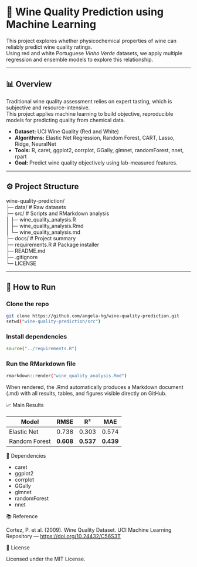 # 🍷 Wine Quality Prediction using Machine Learning

This project explores whether physicochemical properties of wine can reliably predict wine quality ratings.  
Using red and white Portuguese *Vinho Verde* datasets, we apply multiple regression and ensemble models to explore this relationship.

---

## 📊 Overview

Traditional wine quality assessment relies on expert tasting, which is subjective and resource-intensive.  
This project applies machine learning to build objective, reproducible models for predicting quality from chemical data.

- **Dataset:** UCI Wine Quality (Red and White)
- **Algorithms:** Elastic Net Regression, Random Forest, CART, Lasso, Ridge, NeuralNet
- **Tools:** R, caret, ggplot2, corrplot, GGally, glmnet, randomForest, nnet, rpart
- **Goal:** Predict wine quality objectively using lab-measured features.

---

## ⚙️ Project Structure

wine-quality-prediction/  
├─ data/ # Raw datasets  
├─ src/ # Scripts and RMarkdown analysis  
│ ├─ wine_quality_analysis.R  
│ ├─ wine_quality_analysis.Rmd  
│ └─ wine_quality_analysis.md  
├─ docs/ # Project summary  
├─ requirements.R # Package installer  
├─ README.md  
├─ .gitignore  
└─ LICENSE  


---

## 🚀 How to Run

### Clone the repo
```bash
git clone https://github.com/angela-hg/wine-quality-prediction.git
setwd("wine-quality-prediction/src")
```

### Install dependencies
```bash
source("../requirements.R")
```

### Run the RMarkdown file
```bash
rmarkdown::render("wine_quality_analysis.Rmd")
```

When rendered, the .Rmd automatically produces a Markdown document (.md) with all results, tables, and figures visible directly on GitHub.

📈 Main Results

| Model         | RMSE      | R²        | MAE       |
| ------------- | --------- | --------- | --------- |
| Elastic Net   | 0.738     | 0.303     | 0.574     |
| Random Forest | **0.608** | **0.537** | **0.439** |


🧩 Dependencies

- caret
- ggplot2
- corrplot
- GGally
- glmnet
- randomForest
- nnet

📚 Reference

Cortez, P. et al. (2009). Wine Quality Dataset.
UCI Machine Learning Repository — https://doi.org/10.24432/C56S3T

🪪 License

Licensed under the MIT License.





